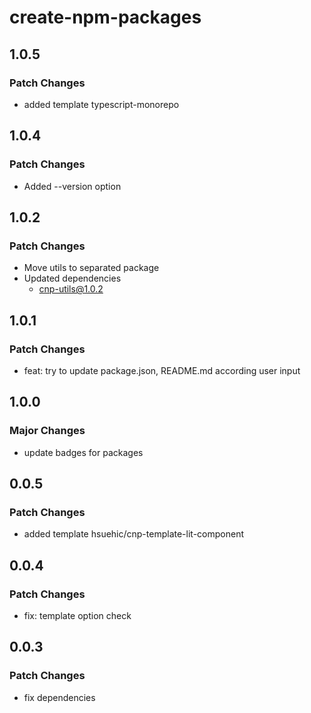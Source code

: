 # create-npm-packages

## 1.0.5

### Patch Changes

- added template typescript-monorepo

## 1.0.4

### Patch Changes

- Added --version option

## 1.0.2

### Patch Changes

- Move utils to separated package
- Updated dependencies
  - cnp-utils@1.0.2

## 1.0.1

### Patch Changes

- feat: try to update package.json, README.md according user input

## 1.0.0

### Major Changes

- update badges for packages

## 0.0.5

### Patch Changes

- added template hsuehic/cnp-template-lit-component

## 0.0.4

### Patch Changes

- fix: template option check

## 0.0.3

### Patch Changes

- fix dependencies
